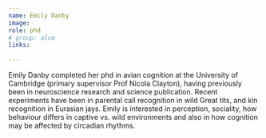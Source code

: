 ```yaml
---
name: Emily Danby
image: 
role: phd
# group: alum
links:
  
---
```


Emily Danby completed her phd in avian cognition at the University of Cambridge (primary supervisor Prof Nicola Clayton), having previously been in neuroscience research and science publication. Recent experiments have been in parental call recognition in wild Great tits, and kin recognition in Eurasian jays. Emily is interested in perception, sociality, how behaviour differs in captive vs. wild environments and also in how cognition may be affected by circadian rhythms. 
